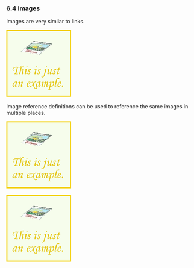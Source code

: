 ### 6.4 Images

Images are very similar to links.

![Image alternative text](Example.png "Image title")

Image reference definitions can be used to reference the same images in multiple places.

![example]

![another example][example]



[example]: Example.png "Some image example from wikipedia"
